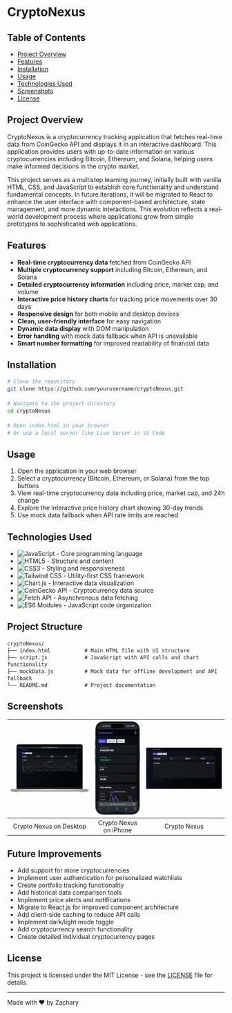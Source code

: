 # **CryptoNexus**

## **Table of Contents**

- [Project Overview](#project-overview)
- [Features](#features)
- [Installation](#installation)
- [Usage](#usage)
- [Technologies Used](#technologies-used)
- [Screenshots](#screenshots)
- [License](#license)

## **Project Overview**

CryptoNexus is a cryptocurrency tracking application that fetches real-time data from CoinGecko API and displays it in an interactive dashboard. This application provides users with up-to-date information on various cryptocurrencies including Bitcoin, Ethereum, and Solana, helping users make informed decisions in the crypto market.

This project serves as a multistep learning journey, initially built with vanilla HTML, CSS, and JavaScript to establish core functionality and understand fundamental concepts. In future iterations, it will be migrated to React to enhance the user interface with component-based architecture, state management, and more dynamic interactions. This evolution reflects a real-world development process where applications grow from simple prototypes to sophisticated web applications.

## **Features**

- **Real-time cryptocurrency data** fetched from CoinGecko API
- **Multiple cryptocurrency support** including Bitcoin, Ethereum, and Solana
- **Detailed cryptocurrency information** including price, market cap, and volume
- **Interactive price history charts** for tracking price movements over 30 days
- **Responsive design** for both mobile and desktop devices
- **Clean, user-friendly interface** for easy navigation
- **Dynamic data display** with DOM manipulation
- **Error handling** with mock data fallback when API is unavailable
- **Smart number formatting** for improved readability of financial data

## **Installation**

```bash
# Clone the repository
git clone https://github.com/yourusername/cryptoNexus.git

# Navigate to the project directory
cd cryptoNexus

# Open index.html in your browser
# Or use a local server like Live Server in VS Code
```

## **Usage**

1. Open the application in your web browser
2. Select a cryptocurrency (Bitcoin, Ethereum, or Solana) from the top buttons
3. View real-time cryptocurrency data including price, market cap, and 24h change
4. Explore the interactive price history chart showing 30-day trends
5. Use mock data fallback when API rate limits are reached

## **Technologies Used**

- ![JavaScript](https://img.shields.io/badge/JavaScript-F7DF1E?style=for-the-badge&logo=javascript&logoColor=black) - Core programming language
- ![HTML5](https://img.shields.io/badge/HTML5-E34F26?style=for-the-badge&logo=html5&logoColor=white) - Structure and content
- ![CSS3](https://img.shields.io/badge/CSS3-1572B6?style=for-the-badge&logo=css3&logoColor=white) - Styling and responsiveness
- ![Tailwind CSS](https://img.shields.io/badge/Tailwind%20CSS-06B6D4?style=for-the-badge&logo=tailwindcss&logoColor=white) - Utility-first CSS framework
- ![Chart.js](https://img.shields.io/badge/Chart.js-FF6384?style=for-the-badge&logo=chart.js&logoColor=white) - Interactive data visualization
- ![CoinGecko API](https://img.shields.io/badge/CoinGecko%20API-8DC63F?style=for-the-badge&logo=coingecko&logoColor=white) - Cryptocurrency data source
- ![Fetch API](https://img.shields.io/badge/Fetch%20API-00C7B7?style=for-the-badge&logo=javascript&logoColor=white) - Asynchronous data fetching
- ![ES6 Modules](https://img.shields.io/badge/ES6%20Modules-F7DF1E?style=for-the-badge&logo=javascript&logoColor=black) - JavaScript code organization

## **Project Structure**

```
cryptoNexus/
├── index.html           # Main HTML file with UI structure
├── script.js            # JavaScript with API calls and chart functionality
├── mockData.js          # Mock data for offline development and API fallback
└── README.md            # Project documentation
```

## **Screenshots**

| <img src="./images/Macbook-PRO-16-2021-127.0.0.1.png" width="600"> | <img src="./images/iPhone-16-PRO-MAX-127.0.0.1.png" width="300"> | <img src="./images/screencapture-127-0-0-1-5500-2025-06-13-10_50_10.png" width="600"> |
| :----------------------------------------------------------------: | :--------------------------------------------------------------: | :-----------------------------------------------------------------------------------: |
|                      Crypto Nexus on Desktop                       |                      Crypto Nexus on iPhone                      |                                     Crypto Nexus                                      |

## **Future Improvements**

- Add support for more cryptocurrencies
- Implement user authentication for personalized watchlists
- Create portfolio tracking functionality
- Add historical data comparison tools
- Implement price alerts and notifications
- Migrate to React.js for improved component architecture
- Add client-side caching to reduce API calls
- Implement dark/light mode toggle
- Add cryptocurrency search functionality
- Create detailed individual cryptocurrency pages

## **License**

This project is licensed under the MIT License - see the [LICENSE](LICENSE) file for details.

---

Made with ❤️ by Zachary
